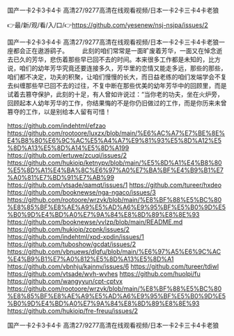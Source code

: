 国产一卡2卡3卡4卡 高清27/9277高清在线观看视频/日本一卡2卡三卡4卡老狼

👉最/新/观/看/入/口/👉https://github.com/yesenew/nsj-nsjpa/issues/2

国产一卡2卡3卡4卡 高清27/9277高清在线观看视频/日本一卡2卡三卡4卡老狼一座都会正在遨游鹞子。
　　此刻的咱们常常是一面旷废着芳华，一面又在悼念逝去已久的芳华，悲伤着那些早已回不去的时间。本来很多工作都是未知的，比方说，咱们的幼年芳华究竟还要连接多久，芳华里的恋情又能走多远，那些的那些，咱们都不决定，功夫的积聚，让咱们慢慢的长大，而日益老练的咱们发端学会不复去纠缠那些早已回不去的过往，不复中断在那些优美的幼年芳华中的回顾里，而是试着去篡夺保护，此刻的十足，有人曾如许说过：“当你老的功夫，坐在火炉旁，回顾起本人幼年芳华的工作，你结果悔的不是你仍旧做过的工作，而是你历来未曾篡夺的工作，以是别给本人留有可惜！


https://github.com/indehtml/efzao
https://github.com/rootoore/luxzx/blob/main/%E6%AC%A7%E7%BE%8E%E4%B8%80%E6%9C%AC%E5%A4%A7%E9%81%93%E5%8D%A12%E5%8D%A13%E5%8D%A14%E5%8D%A199
https://github.com/ertuwe/zcuqi/issues/2
https://github.com/hukioip/ketnypv/blob/main/%E5%8D%A1%E4%B8%80%E5%8D%A1%E4%BA%8C%E6%97%A0%E7%BA%BF%E4%B9%B1%E7%A0%81%E7%BD%91%E7%AB%99
https://github.com/vtsade/qamqt/issues/1
https://github.com/tureer/hxdeo
https://github.com/booknewse/nga-ngaco/issues/3
https://github.com/rootoore/wrzvk/blob/main/%E8%BF%88%E5%BC%80%E8%85%BF%E8%AE%A9%E5%AD%A6%E9%95%BF%E5%B0%9D%E5%B0%9D%E4%BD%A0%E7%9A%84%E8%8D%89%E8%8E%93
https://github.com/booknewse/vvlzp/blob/main/README.md
https://github.com/hukioip/zcpnk/issues/2
https://github.com/indehtml/xpd-xpdin/issues/1
https://github.com/tuboshow/gcdat/issues/2
https://github.com/vbnuews/dlgfu/blob/main/%E6%97%A5%E6%9C%AC%E4%B9%B1%E7%A0%812%E5%8D%A13%E5%8D%A1
https://github.com/vbnhju/kajnnv/issues/6
https://github.com/tureer/tdiwl
https://github.com/vtsade/wvh-wvhes
https://github.com/huolpi/fu
https://github.com/wangyyun/cpt-cptvx
https://github.com/rootoore/wrzvk/blob/main/%E8%BF%88%E5%BC%80%E8%85%BF%E8%AE%A9%E5%AD%A6%E9%95%BF%E5%B0%9D%E5%B0%9D%E4%BD%A0%E7%9A%84%E8%8D%89%E8%8E%93
https://github.com/hukioip/fre-freuu/issues/2

国产一卡2卡3卡4卡 高清27/9277高清在线观看视频/日本一卡2卡三卡4卡老狼
